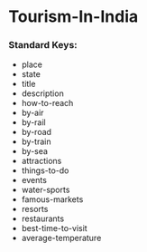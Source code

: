 # Tourism-In-India

### Standard Keys:
* place 
* state 
* title 
* description
* how-to-reach 
* by-air 
* by-rail
* by-road
* by-train
* by-sea
* attractions 
* things-to-do
* events
* water-sports
* famous-markets
* resorts 
* restaurants
* best-time-to-visit
* average-temperature
